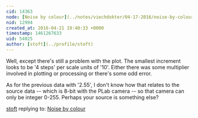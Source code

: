 ```yaml
---
cid: 14363
node: [Noise by colour](../notes/viechdokter/04-17-2016/noise-by-colour)
nid: 12994
created_at: 2016-04-21 19:40:33 +0000
timestamp: 1461267633
uid: 54025
author: [stoft](../profile/stoft)
---
```


Well, except there's still a problem with the plot. The smallest increment looks to be '4 steps' per scale units of '10'. Either there was some multiplier involved in plotting or processing or there's some odd error.

As for the previous data with '2.55', I don't know how that relates to the source data -- which is 8-bit with the PLab camera -- so that camera can only be integer 0-255. Perhaps your source is something else?


[stoft](../profile/stoft) replying to: [Noise by colour](../notes/viechdokter/04-17-2016/noise-by-colour)

